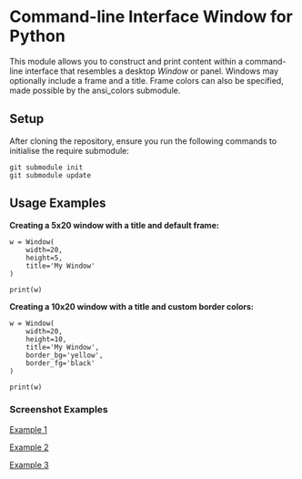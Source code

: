 # Command-line Interface Window for Python

This module allows you to construct and print content within a command-line
interface that resembles a desktop _Window_ or panel. Windows may optionally
include a frame and a title. Frame colors can also be specified, made possible
by the ansi_colors submodule.

## Setup

After cloning the repository, ensure you run the following commands to
initialise the require submodule:

    git submodule init
	git submodule update

## Usage Examples

**Creating a 5x20 window with a title and default frame:**

```
w = Window(
    width=20,
	height=5,
	title='My Window'
)

print(w)
```

**Creating a 10x20 window with a title and custom border colors:**

```
w = Window(
    width=20,
	height=10,
	title='My Window',
	border_bg='yellow',
	border_fg='black'
)

print(w)
```

### Screenshot Examples

[Example 1](https://raw.githubusercontent.com/astewartau/cli-window/master/images/basic1.png)

[Example 2](https://raw.githubusercontent.com/astewartau/cli-window/master/images/basic2.png)

[Example 3](https://raw.githubusercontent.com/astewartau/cli-window/master/images/basic3.png)

